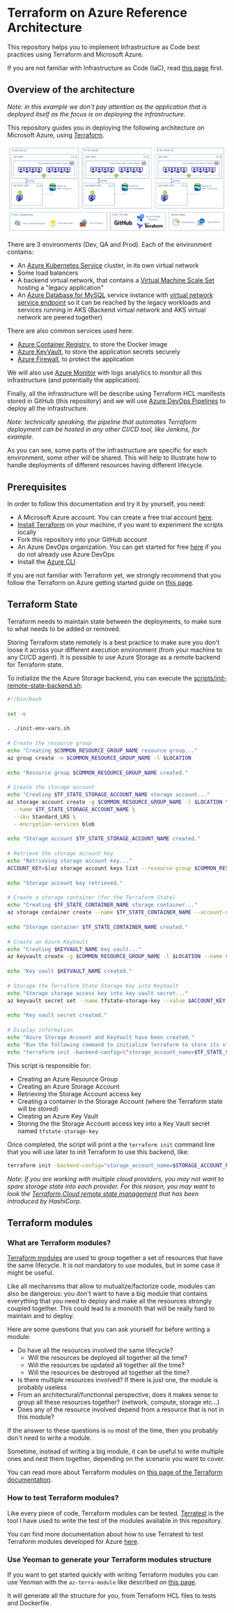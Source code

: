 # Terraform on Azure Reference Architecture

This repository helps you to implement Infrastructure as Code best practices using Terraform and Microsoft Azure.

If you are not familiar with Infrastructure as Code (IaC), read [this page](https://docs.microsoft.com/en-us/azure/devops/learn/what-is-infrastructure-as-code) first.

## Overview of the architecture

*Note: in this example we don't pay attention as the application that is deployed itself as the focus is on deploying the infrastructure.*

This repository guides you in deploying the following architecture on Microsoft Azure, using [Terraform](https://www.terraform.io/intro/index.html).

![Sample Architecture](assets/architecture.jpg)

There are 3 environments (Dev, QA and Prod). Each of the environment contains:
- An [Azure Kubernetes Service](https://docs.microsoft.com/en-us/azure/aks/intro-kubernetes) cluster, in its own virtual network
- Some load balancers
- A backend virtual network, that contains a [Virtual Machine Scale Set](https://docs.microsoft.com/en-us/azure/virtual-machine-scale-sets/overview) hosting a "legacy application"
- An [Azure Database for MySQL](https://docs.microsoft.com/en-us/azure/mysql/overview) service instance with [virtual network service endpoint](https://docs.microsoft.com/en-us/azure/mysql/concepts-data-access-and-security-vnet) so it can be reached by the legacy workloads and services running in AKS (Backend virtual network and AKS virtual network are peered together)

There are also common services used here:
- [Azure Container Registry](https://docs.microsoft.com/en-us/azure/container-registry/), to store the Docker image
- [Azure KeyVault](https://docs.microsoft.com/en-us/azure/key-vault/), to store the application secrets securely
- [Azure Firewall](https://docs.microsoft.com/en-us/azure/firewall/), to protect the application

We will also use [Azure Monitor](https://docs.microsoft.com/en-us/azure/azure-monitor/) with logs analytics to monitor all this infrastructure (and potentially the application).

Finally, all the infrastructure will be describe using Terraform HCL manifests stored in GitHub (this repository) and we will use [Azure DevOps Pipelines](https://docs.microsoft.com/en-us/azure/devops/pipelines/get-started/overview?view=azure-devops) to deploy all the infrastructure.

*Note: technically speaking, the pipeline that automates Terraform deployment can be hosted in any other CI/CD tool, like Jenkins, for example.*

As you can see, some parts of the infrastructure are specific for each environment, some other will be shared. This will help to illustrate how to handle deployments of different resources having different lifecycle.

## Prerequisites

In order to follow this documentation and try it by yourself, you need:

- A Microsoft Azure account. You can create a free trial account [here](https://azure.microsoft.com/en-us/free/).
- [Install Terraform](https://learn.hashicorp.com/terraform/getting-started/install.html) on your machine, if you want to experiment the scripts locally
- Fork this repository into your GitHub account
- An Azure DevOps organization. You can get started for free [here](https://azure.microsoft.com/en-us/services/devops/?nav=min) if you do not already use Azure DevOps
- Install the [Azure CLI](https://docs.microsoft.com/en-us/cli/azure/install-azure-cli?view=azure-cli-latest)

If you are not familiar with Terraform yet, we strongly recommend that you follow the Terraform on Azure getting started guide on [this page](https://learn.hashicorp.com/terraform/azure/intro_az).

## Terraform State

Terraform needs to maintain state between the deployments, to make sure to what needs to be added or removed.

Storing Terraform state remotely is a best practice to make sure you don't loose it across your different execution environment (from your machine to any CI/CD agent). It is possible to use Azure Storage as a remote backend for Terraform state.

To initialize the the Azure Storage backend, you can execute the [scripts/init-remote-state-backend.sh](scripts/init-remote-state-backend.sh):

```bash
#!/bin/bash

set -e

. ./init-env-vars.sh

# Create the resource group
echo "Creating $COMMON_RESOURCE_GROUP_NAME resource group..."
az group create -n $COMMON_RESOURCE_GROUP_NAME -l $LOCATION

echo "Resource group $COMMON_RESOURCE_GROUP_NAME created."

# Create the storage account
echo "Creating $TF_STATE_STORAGE_ACCOUNT_NAME storage account..."
az storage account create -g $COMMON_RESOURCE_GROUP_NAME -l $LOCATION \
  --name $TF_STATE_STORAGE_ACCOUNT_NAME \
  --sku Standard_LRS \
  --encryption-services blob

echo "Storage account $TF_STATE_STORAGE_ACCOUNT_NAME created."

# Retrieve the storage account key
echo "Retrieving storage account key..."
ACCOUNT_KEY=$(az storage account keys list --resource-group $COMMON_RESOURCE_GROUP_NAME --account-name $TF_STATE_STORAGE_ACCOUNT_NAME --query [0].value -o tsv)

echo "Storage account key retrieved."

# Create a storage container (for the Terraform State)
echo "Creating $TF_STATE_CONTAINER_NAME storage container..."
az storage container create --name $TF_STATE_CONTAINER_NAME --account-name $TF_STATE_STORAGE_ACCOUNT_NAME --account-key $ACCOUNT_KEY

echo "Storage container $TF_STATE_CONTAINER_NAME created."

# Create an Azure KeyVault
echo "Creating $KEYVAULT_NAME key vault..."
az keyvault create -g $COMMON_RESOURCE_GROUP_NAME -l $LOCATION --name $KEYVAULT_NAME

echo "Key vault $KEYVAULT_NAME created."

# Storage the Terraform State Storage Key into KeyVault
echo "Storage storage access key into key vault secret..."
az keyvault secret set --name tfstate-storage-key --value $ACCOUNT_KEY --vault-name $KEYVAULT_NAME

echo "Key vault secret created."

# Display information
echo "Azure Storage Account and KeyVault have been created."
echo "Run the following command to initialize Terraform to store its state into Azure Storage:"
echo "terraform init -backend-config=\"storage_account_name=$TF_STATE_STORAGE_ACCOUNT_NAME\" -backend-config=\"container_name=$TF_STATE_CONTAINER_NAME\" -backend-config=\"access_key=\$(az keyvault secret show --name tfstate-storage-key --vault-name $KEYVAULT_NAME --query value -o tsv)\" -backend-config=\"key=terraform-ref-architecture-tfstate\""
```

This script is responsible for:
- Creating an Azure Resource Group
- Creating an Azure Storage Account
- Retrieving the Storage Account access key
- Creating a container in the Storage Account (where the Terraform state will be stored)
- Creating an Azure Key Vault
- Storing the the Storage Account access key into a Key Vault secret named `tfstate-storage-key`

Once completed, the script will print a the `terraform init` command line that you will use later to init Terraform to use this backend, like:

```bash
terraform init -backend-config="storage_account_name=$STORAGE_ACCOUNT_NAME" -backend-config="container_name=$CONTAINER_NAME" -backend-config="access_key=$(az keyvault secret show --name tfstate-storage-key --vault-name $KEYVAULT_NAME --query value -o tsv)" -backend-config="key=terraform-ref-architecture-tfstate"
```

*Note: If you are working with multiple cloud providers, you may not want to spare storage state into each provider. For this reason, you may want to look the [Terraform Cloud remote state management](https://www.hashicorp.com/blog/introducing-terraform-cloud-remote-state-management) that has been introduced by HashiCorp.*

## Terraform modules

### What are Terraform modules?

[Terraform modules](https://www.terraform.io/docs/modules/index.html) are used to group together a set of resources that have the same lifecycle. It is not mandatory to use modules, but in some case it might be useful.

Like all mechanisms that allow to mutualize/factorize code, modules can also be dangerous: you don't want to have a big module that contains everything that you need to deploy and make all the resources strongly coupled together. This could lead to a monolith that will be really hard to maintain and to deploy.

Here are some questions that you can ask yourself for before writing a module:
- Do have all the resources involved the same lifecycle?
  - Will the resources be deployed all together all the time?
  - Will the resources be updated all together all the time?
  - Will the resources be destroyed all together all the time?
- Is there multiple resources involved? If there is just one, the module is probably useless
- From an architectural/functionnal perspective, does it makes sense to group all these resources together? (network, compute, storage etc...)
- Does any of the resource involved depend from a resource that is not in this module?

If the answer to these questions is `no` most of the time, then you probably don't need to write a module.

Sometime, instead of writing a big module, it can be useful to write multiple ones and nest them together, depending on the scenario you want to cover.

You can read more about Terraform modules on [this page of the Terraform documentation](https://www.terraform.io/docs/modules/index.html).

### How to test Terraform modules?

Like every piece of code, Terraform modules can be tested. [Terratest](https://github.com/gruntwork-io/terratest) is the tool I have used to write the test of the modules available in this repository.

You can find more documentation about how to use Terratest to test Terraform modules developed for Azure [here](https://docs.microsoft.com/en-us/azure/terraform/terratest-in-terraform-modules).

### Use Yeoman to generate your Terraform modules structure

If you want to get started quickly with writing Terraform modules you can use Yeoman with the `az-terra-module` like described on [this page](https://docs.microsoft.com/en-us/azure/terraform/terraform-vscode-module-generator).

It will generate all the structure for you, from Terraform HCL files to tests and Dockerfile.